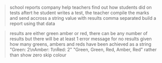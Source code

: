 > school reports company
> help teachers find out how students did on tests
> aftert he student writes a test, the teacher compile the marks and send accross a string value with results comma separated
> build a report using that data


> results are either green amber or red, there can be any number of results but there will be at least 1
> error message for no results given
> how many greens, ambers and reds have been achieved as a string 
> "Green: 2\nAmber: 1\nRed: 2"
> "Green, Green, Red, Amber, Red"
> rather than show zero skip colour 


